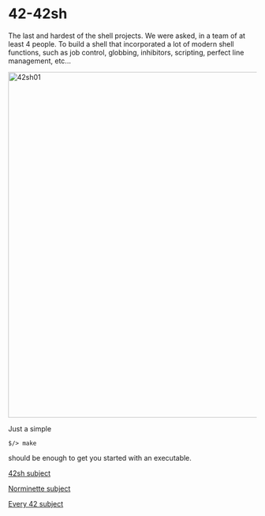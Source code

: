 # 42-42sh
The last and hardest of the shell projects. We were asked, in a team of at least 4 people. To build a shell that incorporated a lot of modern shell functions, such as job control, globbing, inhibitors, scripting, perfect line management, etc...

<img src="/images/42sh01.png" alt="42sh01" width="700"/>



Just a simple

    $/> make

should be enough to get you started with an executable.



[42sh subject](42-42sh.en.pdf)

[Norminette subject](https://github.com/Binary-Hackers/42_Subjects/blob/master/04_Norme/norme_2_0_1.pdf)

[Every 42 subject](https://github.com/agavrel/42_Subjects)

